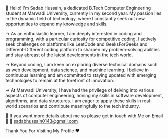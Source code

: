 👋 Hello! I'm Sadab Hussain, a dedicated B.Tech Computer Engineering student at Marwadi University, currently in my second year. My passion lies in the dynamic field of technology, where I constantly seek out new opportunities to expand my knowledge and skills.

-> As an enthusiastic learner, I am deeply interested in coding and programming, with a particular curiosity for competitive coding. I actively seek challenges on platforms like LeetCode and GeeksForGeeks and Different-Different coding platform to sharpen my problem-solving abilities and stay abreast of the latest developments in the tech world.

-> Beyond coding, I am keen on exploring diverse technical domains such as web development, data science, and machine learning. I believe in continuous learning and am committed to staying updated with emerging technologies to remain at the forefront of innovation.

-> At Marwadi University, I have had the privilege of delving into various aspects of computer engineering, honing my skills in software development, algorithms, and data structures. I am eager to apply these skills in real-world scenarios and contribute meaningfully to the tech industry.

🔗 If you want more details about me so please get in touch with Me on Email 🔗
💌 sadabhussain0143@gmail.com

Thank You For Visiting My Profile ❤️


